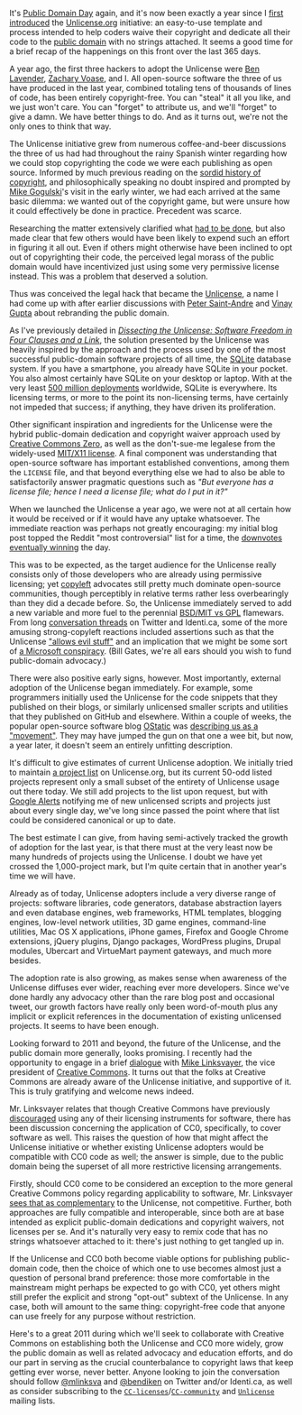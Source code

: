 It's [Public Domain Day][] again, and it's now been exactly a year since I [first introduced][set-your-code-free] the
[Unlicense.org][] initiative: an easy-to-use template and process
intended to help coders waive their copyright and dedicate all
their code to the [public domain][] with no strings attached. It seems a good time for a brief recap of the happenings on this front over the last 365 days.

A year ago, the first three hackers to adopt the Unlicense were [Ben Lavender][], [Zachary Voase][], and I. All open-source software the three of us have produced in the last year, combined totaling tens of thousands of lines of code, has been entirely copyright-free. You can "steal" it all you like, and we just won't care. You can "forget" to attribute us, and we'll "forget" to give a damn. We have better things to do. And as it turns out, we're not the only ones to think that way.

The Unlicense initiative grew from numerous coffee-and-beer discussions the three of us had had throughout the rainy Spanish winter regarding how we could stop copyrighting the code we were each publishing as open source. Informed by much previous reading on the [sordid history of copyright][TSHoCatPoaPCW], and philosophically speaking no doubt inspired and prompted by [Mike Gogulski][]'s visit in the early winter, we had each arrived at the same basic dilemma: we wanted out of the copyright game, but were unsure how it could effectively be done in practice. Precedent was scarce.

Researching the matter extensively clarified what [had to be done][dissection], but also made clear that few others would have been likely to expend such an effort in figuring it all out. Even if others might otherwise have been inclined to opt out of copyrighting their code, the perceived legal morass of the public domain would have incentivized just using some very permissive license instead. This was a problem that deserved a solution.

Thus was conceived the legal hack that became the [Unlicense][Unlicense.org], a name I had come up with after earlier discussions with [Peter Saint-Andre][] and [Vinay Gupta][] about rebranding the public domain.

As I've previously detailed in [_Dissecting the Unlicense: Software Freedom in Four Clauses and a Link_][dissection], the solution presented by the Unlicense was heavily inspired by the approach and the process used by one of the most successful public-domain software projects of all time, the [SQLite][] database system. If you have a smartphone, you already have SQLite in your pocket. You also almost certainly have SQLite on your desktop or laptop. With at the very least [500 million deployments][SQLite stats] worldwide, SQLite is everywhere. Its licensing terms, or more to the point its non-licensing terms, have certainly not impeded that success; if anything, they have driven its proliferation.

Other significant inspiration and ingredients for the Unlicense were the hybrid public-domain dedication and copyright waiver approach used by [Creative Commons Zero][CC0], as well as the don't-sue-me legalese from the widely-used [MIT/X11 license][MIT]. A final component was understanding that open-source software has important established conventions, among them the `LICENSE` file, and that beyond everything else we had to also be able to satisfactorily answer pragmatic questions such as _"But everyone has a license file; hence I need a license file; what do I put in it?"_

When we launched the Unlicense a year ago, we were not at all certain how it would be received or if it would have any uptake whatsoever. The immediate reaction was perhaps not greatly encouraging: my initial blog post topped the Reddit "most controversial" list for a time, the [downvotes eventually winning][Reddit] the day.

This was to be expected, as the target audience for the Unlicense really consists only of those developers who are already using permissive licensing; yet [copyleft][] advocates still pretty much dominate open-source communities, though perceptibly in relative terms rather less overbearingly than they did a decade before. So, the Unlicense immediately served to add a new variable and more fuel to the perennial [BSD/MIT vs GPL][] flamewars. From long [conversation threads][copyleft chatter] on Twitter and Identi.ca, some of the more amusing strong-copyleft reactions included assertions such as that the Unlicense ["allows evil stuff"][evil stuff] and an implication that we might be some sort of [a Microsoft conspiracy][MSFT conspiracy]. (Bill Gates, we're all ears should you wish to fund public-domain advocacy.)

There were also positive early signs, however. Most importantly, external adoption of the Unlicense began immediately. For example, some programmers initially used the Unlicense for the code snippets that they published on their blogs, or similarly unlicensed smaller scripts and utilities that they published on GitHub and elsewhere. Within a couple of weeks, the popular open-source software blog [OStatic][] was [describing us as a "movement"][OStatic post]. They may have jumped the gun on that one a wee bit, but now, a year later, it doesn't seem an entirely unfitting description.

It's difficult to give estimates of current Unlicense adoption. We initially tried to maintain [a project list](http://unlicense.org/#unlicensed-free-software) on Unlicense.org, but its current 50-odd listed projects represent only a small subset of the entirety of Unlicense usage out there today. We still add projects to the list upon request, but with [Google Alerts][] notifying me of new unlicensed scripts and projects just about every single day, we've long since passed the point where that list could be considered canonical or up to date.

The best estimate I can give, from having semi-actively tracked the growth of adoption for the last year, is that there must at the very least now be many hundreds of projects using the Unlicense. I doubt we have yet crossed the 1,000-project mark, but I'm quite certain that in another year's time we will have.

Already as of today, Unlicense adopters include a very diverse range of projects: software libraries, code generators, database abstraction layers and even database engines, web frameworks, HTML templates, blogging engines, low-level network utilities, 3D game engines, command-line utilities, Mac OS X applications, iPhone games, Firefox and Google Chrome extensions, jQuery plugins, Django packages, WordPress plugins, Drupal modules, Ubercart and VirtueMart payment gateways, and much more besides.

The adoption rate is also growing, as makes sense when awareness of the Unlicense diffuses ever wider, reaching ever more developers. Since we've done hardly any advocacy other than the rare blog post and occasional tweet, our growth factors have really only been word-of-mouth plus any implicit or explicit references in the documentation of existing unlicensed projects. It seems to have been enough.

Looking forward to 2011 and beyond, the future of the Unlicense, and the public domain more generally, looks promising.  I recently had the opportunity to engage in a brief [dialogue][ML dialogue] with [Mike Linksvayer][], the vice president of [Creative Commons][]. It turns out that the folks at Creative Commons are already aware of the Unlicense initiative, and supportive of it. This is truly gratifying and welcome news indeed.

Mr. Linksvayer relates that though Creative Commons have previously [discouraged][CCsw] using any of their licensing instruments for software, there has been discussion concerning the application of CC0, specifically, to cover software as well. This raises the question of how that might affect the Unlicense initiative or whether existing Unlicense adopters would be compatible with CC0 code as well; the answer is simple, due to the public domain being the superset of all more restrictive licensing arrangements.

Firstly, should CC0 come to be considered an exception to the more general Creative Commons policy regarding applicability to software, Mr. Linksvayer [sees that as complementary][gondwanaland] to the Unlicense, not competitive. Further, both approaches are fully compatible and interoperable, since both are at base intended as explicit public-domain dedications and copyright waivers, not licenses per se. And it's naturally very easy to remix code that has no strings whatsoever attached to it: there's just nothing to get tangled up in.

If the Unlicense and CC0 both become viable options for publishing public-domain code, then the choice of which one to use becomes almost just a question of personal brand preference: those more comfortable in the mainstream might perhaps be expected to go with CC0, yet others might still prefer the explicit and strong "opt-out" subtext of the Unlicense. In any case, both will amount to the same thing: copyright-free code that anyone can use freely for any purpose without restriction.

Here's to a great 2011 during which we'll seek to collaborate with Creative Commons on establishing both the Unlicense and CC0 more widely, grow the public domain as well as related advocacy and education efforts, and do our part in serving as the crucial counterbalance to copyright laws that keep getting ever worse, never better. Anyone looking to join the conversation should follow [@mlinksva][] and [@bendiken][] on Twitter and/or Identi.ca, as well as consider subscribing to the [`CC-licenses`][cc-licenses]/[`CC-community`][cc-community] and [`Unlicense`][mailing list] mailing lists.

[@mlinksva]:          http://twitter.com/mlinksva
[@bendiken]:          http://twitter.com/bendiken
[cc-licenses]:        http://lists.ibiblio.org/mailman/listinfo/cc-licenses
[cc-community]:       http://lists.ibiblio.org/mailman/listinfo/cc-community
[CC0]:                http://creativecommons.org/publicdomain/zero/1.0/
[CCsw]:                http://wiki.creativecommons.org/FAQ#Can_I_use_a_Creative_Commons_license_for_software.3F
[ML dialogue]:        http://groups.google.com/group/unlicense/browse_thread/thread/6a7f4f1c9d0d1b10
[Mike Linksvayer]:    http://creativecommons.org/about/people#ml
[Creative Commons]:   http://creativecommons.org/

[gondwanaland]:       http://gondwanaland.com/mlog/2011/01/01/your-public-domain-day/
[public domain]:      http://me.stpeter.im/essays/publicdomain.html
[Ben Lavender]:       http://twitter.com/bhuga
[Zachary Voase]:      http://twitter.com/zacharyvoase
[Mike Gogulski]:      http://twitter.com/mikegogulski
[Mike Linksvayer]:    http://gondwanaland.com/mlog/
[Creative Commons]:   http://creativecommons.org/
[SQLite]:             http://www.sqlite.org/
[SQLite stats]:       http://www.sqlite.org/mostdeployed.html
[Peter Saint-Andre]:  http://twitter.com/stpeter
[Vinay Gupta]:        http://twitter.com/leashless
[copyleft chatter]:   http://identi.ca/conversation/18829324#notice-18829383
[MSFT conspiracy]:    http://identi.ca/notice/18831908
[evil stuff]:         http://identi.ca/notice/18829999
[Google Alerts]:      http://www.google.com/alerts
[Reddit]:             http://www.reddit.com/r/programming/comments/akrur/set_your_code_free/
[Topsy]:              http://topsy.com/tb/unlicense.org
[OStatic]:            http://ostatic.com/
[OStatic post]:       http://ostatic.com/blog/the-unlicense-a-license-for-no-license
[Public Domain Day]:  http://www.law.duke.edu/cspd/publicdomainday
[MIT]:                http://en.wikipedia.org/wiki/MIT_License
[CC0]:                http://creativecommons.org/publicdomain/zero/1.0/
[BSD/MIT vs GPL]:     http://www.softpanorama.org/Copyright/index.shtml
[copyleft]:           http://en.wikipedia.org/wiki/Copyleft
[set-your-code-free]: http://ar.to/2010/01/set-your-code-free
[dissection]:         http://ar.to/2010/01/dissecting-the-unlicense
[Unlicense.org]:      http://unlicense.org/
[mailing list]:       http://groups.google.com/group/unlicense
[WAotPD]:             http://me.stpeter.im/essays/publicdomain.html
[natural right]:      http://en.wikipedia.org/wiki/Natural_law
[TSHoCatPoaPCW]:      http://questioncopyright.org/promise
